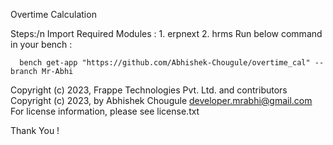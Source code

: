 Overtime Calculation

   Steps:/n
      Import Required Modules : 1. erpnext 2. hrms
      Run below command in your bench :
                       
      bench get-app "https://github.com/Abhishek-Chougule/overtime_cal" --branch Mr-Abhi
      
    
    
   Copyright (c) 2023, Frappe Technologies Pvt. Ltd. and contributors
   Copyright (c) 2023, by Abhishek Chougule developer.mrabhi@gmail.com
   For license information, please see license.txt


Thank You !
